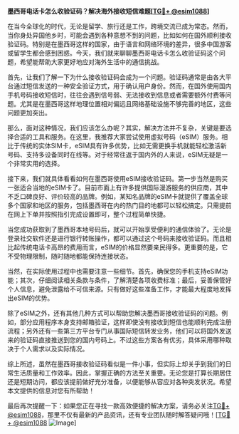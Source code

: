 **墨西哥电话卡怎么收验证码？解决海外接收短信难题[[TG💪+ @esim1088](https://t.me/s/esim1088)]**

在当今全球化的时代，无论是留学、旅行还是工作，跨境交流已成为常态。然而，当你身处异国他乡时，可能会遇到各种意想不到的问题，比如如何在国外顺利接收验证码。特别是在墨西哥这样的国家，由于语言和网络环境的差异，很多中国游客或留学生都会感到困惑。今天，我们就来聊聊墨西哥电话卡怎么收验证码这个问题，希望能帮助大家更好地应对海外生活中的通信挑战。

首先，让我们了解一下为什么接收验证码会成为一个问题。验证码通常是由各大平台通过短信发送的一种安全验证方式，用于确认用户身份。然而，在国外使用国内手机号码接收短信时，往往会遇到信号弱、无法接收到信息或者需要额外付费等问题。尤其是在墨西哥这样地理位置相对偏远且网络基础设施不够完善的地区，这些问题更加突出。

那么，面对这种情况，我们应该怎么办呢？其实，解决方法并不复杂，关键是要选择合适的工具和服务。在这里，我推荐大家尝试使用虚拟号码（eSIM）服务。相比于传统的实体SIM卡，eSIM具有许多优势，比如无需更换手机就能轻松激活新号码、支持多设备同时在线等。对于经常往返于国内外的人来说，eSIM无疑是一个非常实用的选择。

接下来，我们就具体看看如何在墨西哥使用eSIM接收验证码。第一步当然是购买一张适合当地的eSIM卡了。目前市面上有许多提供国际漫游服务的供应商，其中不乏口碑良好、评价较高的品牌。例如，某知名品牌的eSIM卡就提供了覆盖全球多个国家和地区的服务，包括墨西哥在内的热门目的地都可以轻松搞定。只需提前在网上下单并按照指引完成设置即可，整个过程简单快捷。

当您成功获取到了墨西哥本地号码后，就可以开始享受便利的通信体验了。无论是登录社交软件还是进行银行转账操作，都可以通过这个号码来接收验证码。而且相比起传统电话卡高昂的费用而言，eSIM的价格显然要亲民得多。更重要的是，它不受物理限制，随时随地都能保持连接状态。

当然，在实际使用过程中也需要注意一些细节。首先，确保您的手机支持eSIM功能；其次，仔细阅读相关条款与条件，了解清楚各项收费标准；最后，妥善保管好个人信息，避免泄露给不可信来源。只有做好这些准备工作，才能最大程度地发挥出eSIM的优势。

除了eSIM之外，还有其他几种方式可以帮助您解决墨西哥接收验证码的问题。例如，部分应用程序本身支持邮箱验证，这样即使没有接收到短信也能顺利完成注册流程；另外还有一些第三方平台专门从事国际短信转发业务，他们可以将国外发送来的验证码直接推送到您的国内号码上。不过这些方案各有优劣，具体采用哪种取决于个人需求以及实际情况。

综上所述，虽然在墨西哥接收验证码看似是一件小事，但实际上却关乎到我们的日常生活质量和工作效率。因此，掌握正确的方法至关重要。无论您是打算长期居住还是短期访问，都应该提前做好充分准备，以便能够从容应对各种突发状况。希望本文提供的信息对您有所帮助！

最后再次提醒一下：如果您正在寻找一款高效便捷的解决方案，请务必关注[TG💪+ @esim1088](https://t.me/s/esim1088)，那里不仅有最新的产品资讯，还有专业团队随时解答疑问哦！[[TG💪+ @esim1088](https://t.me/s/esim1088) ![Image](https://i.postimg.cc/4NQfJmqS/Snipaste-2025-05-13-00-14-12.png)]